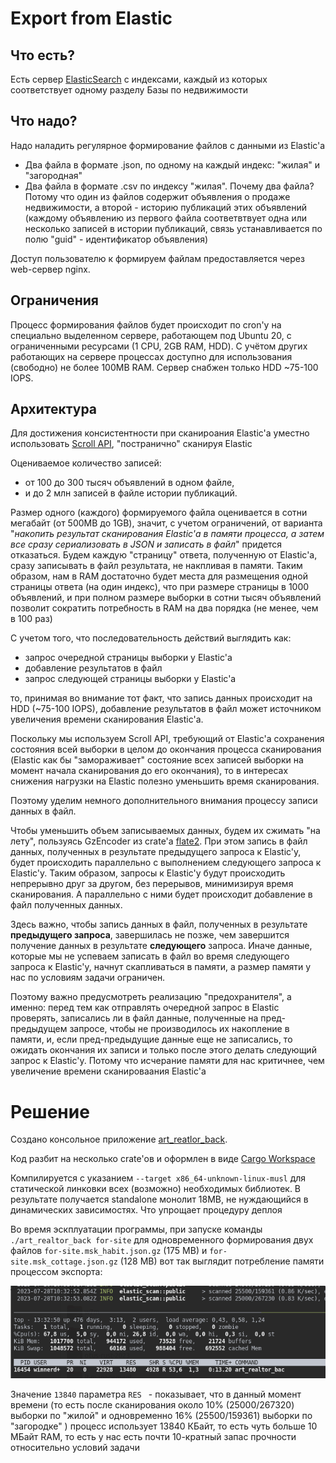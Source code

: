 # Export from Elastic

## Что есть?

Есть сервер [ElasticSearch](https://www.elastic.co/) с индексами, каждый из которых соответствует одному разделу Базы по недвижимости

## Что надо?

Надо наладить регулярное формирование файлов с данными из Elastic'а
- Два файла в формате .json, по одному на каждый индекс: "жилая" и "загородная"
- Два файла в формате .csv по индексу "жилая". Почему два файла? Потому что один из файлов содержит объявления о продаже недвижимости, а второй - историю публикаций этих объявлений (каждомy объявлению из первого файла соответвтвует одна или несколько записей в истории публикаций, связь устанавливается по полю "guid" - идентификатор объявления)

Доступ пользователю к формируем файлам предоставляется через web-сервер nginx.

## Ограничения

Процесс формирования файлов будет происходит по cron'у на специально выделенном сервере, работающем под Ubuntu 20, с ограниченными ресурсами (1 CPU, 2GB RAM, HDD). С учётом других работающих на сервере процессах доступно для использования (свободно) не более 100MB RAM. Сервер снабжен только HDD ~75-100 IOPS.

## Архитектура

Для достижения консистентности при сканироания Elastic'а уместно использовать [Scroll API](https://www.elastic.co/guide/en/elasticsearch/reference/current/scroll-api.html), "постранично" сканируя Elastic

Оцениваемое количество записей:  
- от 100 до 300 тысяч объявлений в одном файле, 
- и до 2 млн записей в файле истории публикаций.

Размер одного (каждого) формируемого файла оценивается в сотни мегабайт (от 500MB до 1GB), значит, с учетом ограничений, от варианта "*накопить результат сканирования Elastic'а в памяти процесса, а затем все сразу сериализовать в JSON и записать в файл*" придется отказаться. Будем каждую "страницу" ответа, полученную от Elastic'а, сразу записывать в файл результата, не накпливая в памяти. Таким образом, нам в RAM достаточно будет места для размещения одной страницы ответа (на один индекс), что при размере страницы в 1000 объявлений, и при полном размере выборки в сотни тысяч объявлений позволит сократить потребность в RAM на два порядка (не менее, чем в 100 раз)

С учетом того, что последовательность действий выглядить как:
- запрос очередной страницы выборки у Elastic'а
- добавление результатов в файл
- запрос следующей страницы выборки у Elastic'а

то, принимая во внимание тот факт, что запись данных происходит на HDD (~75-100 IOPS), добавление результатов в файл может источником увеличения времени сканирования Elastic'а.

Поскольку мы используем Scroll API, требующий от Elastic'а сохранения состояния всей выборки в целом до окончания процесса сканирования (Elastic как бы "замораживает" состояние всех записей выборки на момент начала сканирования до его окончания), то в интересах снижения нагрузки на Elastic полезно уменьшить время сканирования.

Поэтому уделим немного дополнительного внимания процессу записи данных в файл. 

Чтобы уменьшить объем записываемых данных, будем их сжимать "на лету", пользуясь GzEncoder из crate'а [flate2](https://crates.io/crates/flate2). При этом запись в файл данных, полученных в результате предыдущего запроса к Elastic'у, будет происходить параллельно с выполнением следующего запроса к Elastic'у. Таким образом, запросы к Elastic'у будут происходить непрерывно друг за другом, без перерывов, минимизируя время сканирования. А параллельно с ними будет происходит добавление в файл полученных данных.

Здесь важно, чтобы запись данных в файл, полученных в результате **предыдущего запроса**, завершилась не позже, чем завершится получение данных в результате **следующего** запроса. Иначе данные, которые мы не успеваем записать в файл во время следующего запроса к Elastic'y, начнут скапливаться в памяти, а размер памяти у нас по условиям задачи ограничен. 

Поэтому важно предусмотреть реализацию "предохранителя", а именно: перед тем как отправлять очередной запрос в Elastic проверять, записались ли в файл данные, полученные на пред-предыдущем запросе, чтобы не производилось их накопление в памяти, и, если пред-предыдущие данные еще не записались, то ожидать окончания их записи и только после этого делать следующий запрос к Elastic'у. Потому что исчерание памяти для нас критичнее, чем увеличение времени сканироваания Elastic'а

# Решение

Создано консольное приложение [art_reatlor_back](tree/main/src/rust/art_realtor_back). 

Код разбит на несколько crate'ов и оформлен в виде [Cargo Workspace](https://doc.rust-lang.org/book/ch14-03-cargo-workspaces.html)

Компилируется с указанием `--target x86_64-unknown-linux-musl` для статической линковки всех (возможно) необходимых библиотек. В результате получается standalone монолит 18MB, не нуждающийся в динамических зависимостях. Что упрощает процедуру деплоя

Во время эскплуатации программы, при запуске команды `./art_realtor_back for-site` для одновременного формирования двух файлов `for-site.msk_habit.json.gz` (175 MB) и `for-site.msk_cottage.json.gz` (128 MB) вот так выглядит потребление памяти процессом экспорта:


<img src="screenshot.png" alt="screenshot"/>

Значение `13840` параметра `RES ` - показывает, что в данный момент времени (то есть после сканирования около 10% (25000/267320) выборки по "жилой" и одновременно 16% (25500/159361) выборки по "загородке" ) процесс использует 13840 КБайт, то есть чуть больше 10 МБайт RAM, то есть у нас есть почти 10-кратный запас прочности относительно условий задачи
